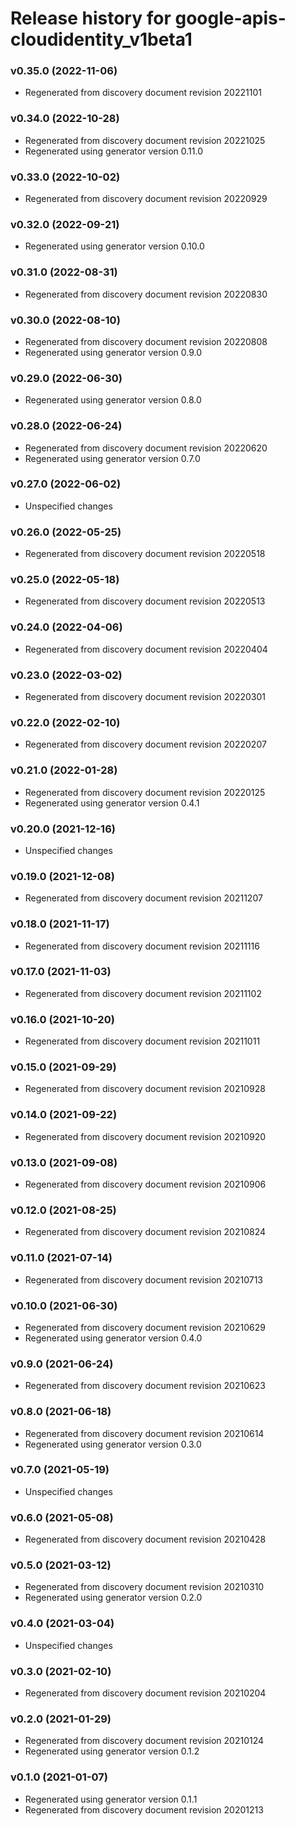 # Release history for google-apis-cloudidentity_v1beta1

### v0.35.0 (2022-11-06)

* Regenerated from discovery document revision 20221101

### v0.34.0 (2022-10-28)

* Regenerated from discovery document revision 20221025
* Regenerated using generator version 0.11.0

### v0.33.0 (2022-10-02)

* Regenerated from discovery document revision 20220929

### v0.32.0 (2022-09-21)

* Regenerated using generator version 0.10.0

### v0.31.0 (2022-08-31)

* Regenerated from discovery document revision 20220830

### v0.30.0 (2022-08-10)

* Regenerated from discovery document revision 20220808
* Regenerated using generator version 0.9.0

### v0.29.0 (2022-06-30)

* Regenerated using generator version 0.8.0

### v0.28.0 (2022-06-24)

* Regenerated from discovery document revision 20220620
* Regenerated using generator version 0.7.0

### v0.27.0 (2022-06-02)

* Unspecified changes

### v0.26.0 (2022-05-25)

* Regenerated from discovery document revision 20220518

### v0.25.0 (2022-05-18)

* Regenerated from discovery document revision 20220513

### v0.24.0 (2022-04-06)

* Regenerated from discovery document revision 20220404

### v0.23.0 (2022-03-02)

* Regenerated from discovery document revision 20220301

### v0.22.0 (2022-02-10)

* Regenerated from discovery document revision 20220207

### v0.21.0 (2022-01-28)

* Regenerated from discovery document revision 20220125
* Regenerated using generator version 0.4.1

### v0.20.0 (2021-12-16)

* Unspecified changes

### v0.19.0 (2021-12-08)

* Regenerated from discovery document revision 20211207

### v0.18.0 (2021-11-17)

* Regenerated from discovery document revision 20211116

### v0.17.0 (2021-11-03)

* Regenerated from discovery document revision 20211102

### v0.16.0 (2021-10-20)

* Regenerated from discovery document revision 20211011

### v0.15.0 (2021-09-29)

* Regenerated from discovery document revision 20210928

### v0.14.0 (2021-09-22)

* Regenerated from discovery document revision 20210920

### v0.13.0 (2021-09-08)

* Regenerated from discovery document revision 20210906

### v0.12.0 (2021-08-25)

* Regenerated from discovery document revision 20210824

### v0.11.0 (2021-07-14)

* Regenerated from discovery document revision 20210713

### v0.10.0 (2021-06-30)

* Regenerated from discovery document revision 20210629
* Regenerated using generator version 0.4.0

### v0.9.0 (2021-06-24)

* Regenerated from discovery document revision 20210623

### v0.8.0 (2021-06-18)

* Regenerated from discovery document revision 20210614
* Regenerated using generator version 0.3.0

### v0.7.0 (2021-05-19)

* Unspecified changes

### v0.6.0 (2021-05-08)

* Regenerated from discovery document revision 20210428

### v0.5.0 (2021-03-12)

* Regenerated from discovery document revision 20210310
* Regenerated using generator version 0.2.0

### v0.4.0 (2021-03-04)

* Unspecified changes

### v0.3.0 (2021-02-10)

* Regenerated from discovery document revision 20210204

### v0.2.0 (2021-01-29)

* Regenerated from discovery document revision 20210124
* Regenerated using generator version 0.1.2

### v0.1.0 (2021-01-07)

* Regenerated using generator version 0.1.1
* Regenerated from discovery document revision 20201213

